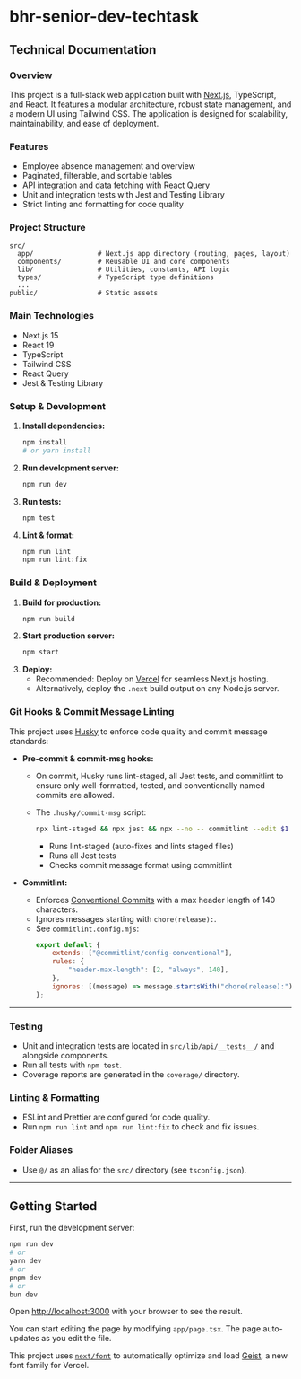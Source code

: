# bhr-senior-dev-techtask

## Technical Documentation

### Overview

This project is a full-stack web application built with [Next.js](https://nextjs.org), TypeScript, and React. It features a modular architecture, robust state management, and a modern UI using Tailwind CSS. The application is designed for scalability, maintainability, and ease of deployment.

### Features

- Employee absence management and overview
- Paginated, filterable, and sortable tables
- API integration and data fetching with React Query
- Unit and integration tests with Jest and Testing Library
- Strict linting and formatting for code quality

### Project Structure

```
src/
  app/                # Next.js app directory (routing, pages, layout)
  components/         # Reusable UI and core components
  lib/                # Utilities, constants, API logic
  types/              # TypeScript type definitions
  ...
public/               # Static assets
```

### Main Technologies

- Next.js 15
- React 19
- TypeScript
- Tailwind CSS
- React Query
- Jest & Testing Library

### Setup & Development

1. **Install dependencies:**
    ```bash
    npm install
    # or yarn install
    ```
2. **Run development server:**
    ```bash
    npm run dev
    ```
3. **Run tests:**
    ```bash
    npm test
    ```
4. **Lint & format:**
    ```bash
    npm run lint
    npm run lint:fix
    ```

### Build & Deployment

1. **Build for production:**
    ```bash
    npm run build
    ```
2. **Start production server:**
    ```bash
    npm start
    ```
3. **Deploy:**
    - Recommended: Deploy on [Vercel](https://vercel.com/) for seamless Next.js hosting.
    - Alternatively, deploy the `.next` build output on any Node.js server.

### Git Hooks & Commit Message Linting

This project uses [Husky](https://typicode.github.io/husky/) to enforce code quality and commit message standards:

- **Pre-commit & commit-msg hooks:**
    - On commit, Husky runs lint-staged, all Jest tests, and commitlint to ensure only well-formatted, tested, and conventionally named commits are allowed.
    - The `.husky/commit-msg` script:

        ```sh
        npx lint-staged && npx jest && npx --no -- commitlint --edit $1 --config commitlint.config.mjs
        ```

        - Runs lint-staged (auto-fixes and lints staged files)
        - Runs all Jest tests
        - Checks commit message format using commitlint

- **Commitlint:**
    - Enforces [Conventional Commits](https://www.conventionalcommits.org/) with a max header length of 140 characters.
    - Ignores messages starting with `chore(release):`.
    - See `commitlint.config.mjs`:
        ```js
        export default {
            extends: ["@commitlint/config-conventional"],
            rules: {
                "header-max-length": [2, "always", 140],
            },
            ignores: [(message) => message.startsWith("chore(release):")],
        };
        ```

---

### Testing

- Unit and integration tests are located in `src/lib/api/__tests__/` and alongside components.
- Run all tests with `npm test`.
- Coverage reports are generated in the `coverage/` directory.

### Linting & Formatting

- ESLint and Prettier are configured for code quality.
- Run `npm run lint` and `npm run lint:fix` to check and fix issues.

### Folder Aliases

- Use `@/` as an alias for the `src/` directory (see `tsconfig.json`).

---

## Getting Started

First, run the development server:

```bash
npm run dev
# or
yarn dev
# or
pnpm dev
# or
bun dev
```

Open [http://localhost:3000](http://localhost:3000) with your browser to see the result.

You can start editing the page by modifying `app/page.tsx`. The page auto-updates as you edit the file.

This project uses [`next/font`](https://nextjs.org/docs/app/building-your-application/optimizing/fonts) to automatically optimize and load [Geist](https://vercel.com/font), a new font family for Vercel.
